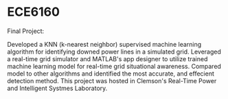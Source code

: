 # ECE6160

Final Project:

Developed a KNN (k-nearest neighbor) supervised machine learning algorithm for
identifying downed power lines in a simulated grid. Leveraged a real-time grid 
simulator and MATLAB's app designer to utilize trained machine learning model for 
real-time grid situational awareness. Compared model to other algorithms and 
identified the most accurate, and effecient detection method. This project was
hosted in Clemson's Real-Time Power and Intelligent Systmes Laboratory. 
